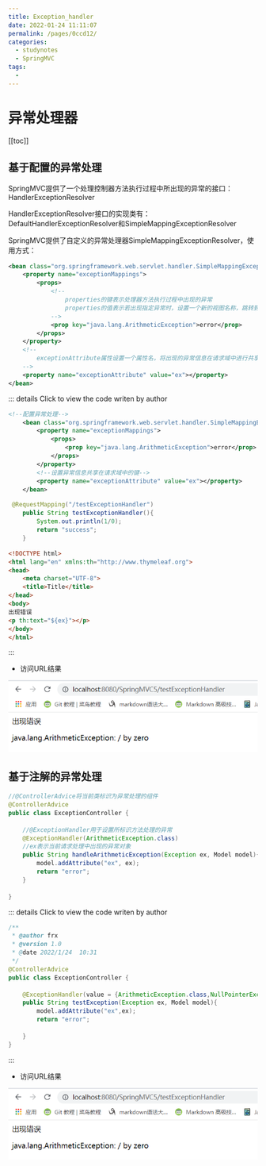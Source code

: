 ```yaml
---
title: Exception_handler
date: 2022-01-24 11:11:07
permalink: /pages/0ccd12/
categories:
  - studynotes
  - SpringMVC
tags:
  - 
---
```

# 异常处理器

[[toc]]

## 基于配置的异常处理

SpringMVC提供了一个处理控制器方法执行过程中所出现的异常的接口：HandlerExceptionResolver

HandlerExceptionResolver接口的实现类有：DefaultHandlerExceptionResolver和SimpleMappingExceptionResolver

SpringMVC提供了自定义的异常处理器SimpleMappingExceptionResolver，使用方式：

```xml
<bean class="org.springframework.web.servlet.handler.SimpleMappingExceptionResolver">
    <property name="exceptionMappings">
        <props>
        	<!--
        		properties的键表示处理器方法执行过程中出现的异常
        		properties的值表示若出现指定异常时，设置一个新的视图名称，跳转到指定页面
        	-->
            <prop key="java.lang.ArithmeticException">error</prop>
        </props>
    </property>
    <!--
    	exceptionAttribute属性设置一个属性名，将出现的异常信息在请求域中进行共享
    -->
    <property name="exceptionAttribute" value="ex"></property>
</bean>
```

::: details Click to view the code writen by author

```xml
<!--配置异常处理-->
    <bean class="org.springframework.web.servlet.handler.SimpleMappingExceptionResolver">
        <property name="exceptionMappings">
            <props>
                <prop key="java.lang.ArithmeticException">error</prop>
            </props>
        </property>
        <!--设置异常信息共享在请求域中的键-->
        <property name="exceptionAttribute" value="ex"></property>
    </bean>
```

```java
 @RequestMapping("/testExceptionHandler")
    public String testExceptionHandler(){
        System.out.println(1/0);
        return "success";
    }
```

```html
<!DOCTYPE html>
<html lang="en" xmlns:th="http://www.thymeleaf.org">
<head>
    <meta charset="UTF-8">
    <title>Title</title>
</head>
<body>
出现错误
<p th:text="${ex}"></p>
</body>
</html>
```

:::

+ 访问URL结果

![1642991106752](./images/09/01.png)

## 基于注解的异常处理

```java
//@ControllerAdvice将当前类标识为异常处理的组件
@ControllerAdvice
public class ExceptionController {

    //@ExceptionHandler用于设置所标识方法处理的异常
    @ExceptionHandler(ArithmeticException.class)
    //ex表示当前请求处理中出现的异常对象
    public String handleArithmeticException(Exception ex, Model model){
        model.addAttribute("ex", ex);
        return "error";
    }

}
```

::: details Click to view the code writen by author

```java
/**
 * @author frx
 * @version 1.0
 * @date 2022/1/24  10:31
 */
@ControllerAdvice
public class ExceptionController {

    @ExceptionHandler(value = {ArithmeticException.class,NullPointerException.class})
    public String testException(Exception ex, Model model){
        model.addAttribute("ex",ex);
        return "error";

    }
}
```

:::

+ 访问URL结果

![1642993657339](./images/09/01.png)

